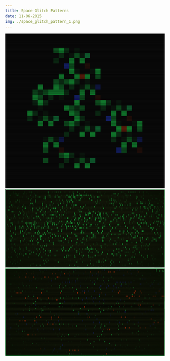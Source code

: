 ```yaml
---
title: Space Glitch Patterns
date: 11-06-2015
img: ./space_glitch_pattern_1.png
---
```


![](./space_glitch_pattern_1.png)
![](./space_glitch_pattern_2.png)
![](./space_glitch_pattern_3.png)
